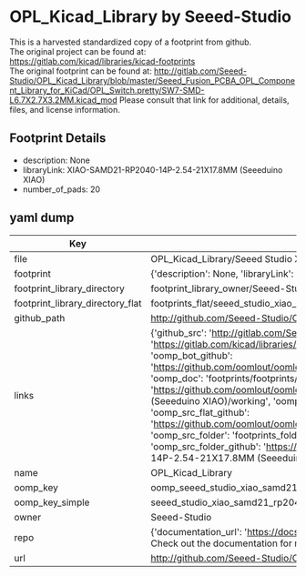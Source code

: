 # OPL_Kicad_Library by Seeed-Studio  
This is a harvested standardized copy of a footprint from github.  
The original project can be found at:  
https://gitlab.com/kicad/libraries/kicad-footprints  
The original footprint can be found at:
http://gitlab.com/Seeed-Studio/OPL_Kicad_Library/blob/master/Seeed_Fusion_PCBA_OPL_Component_Library_for_KiCad/OPL_Switch.pretty/SW7-SMD-L6.7X2.7X3.2MM.kicad_mod
Please consult that link for additional, details, files, and license information.  
## Footprint Details
* description: None  
* libraryLink: XIAO-SAMD21-RP2040-14P-2.54-21X17.8MM (Seeeduino XIAO)  
* number_of_pads: 20  
## yaml dump  
| Key | Value |  
| --- | --- |  
| file | OPL_Kicad_Library/Seeed Studio XIAO Series Library/XIAO-SAMD21-RP2040-14P-2.54-21X17.8MM (Seeeduino XIAO).kicad_mod |  
| footprint | {'description': None, 'libraryLink': 'XIAO-SAMD21-RP2040-14P-2.54-21X17.8MM (Seeeduino XIAO)', 'number_of_pads': 20} |  
| footprint_library_directory | footprint_library_owner/Seeed-Studio_OPL_Kicad_Library |  
| footprint_library_directory_flat | footprints_flat/seeed_studio_xiao_samd21_rp2040_14p_2_54_21x17_8mm_(seeeduino_xiao)_xiao_samd21_rp2040_14p_2_54_21x17_8mm_(seeeduino_xiao)/working |  
| github_path | http://github.com/Seeed-Studio/OPL_Kicad_Library/blob/master/Seeed Studio XIAO Series Library/XIAO-SAMD21-RP2040-14P-2.54-21X17.8MM (Seeeduino XIAO).kicad_mod |  
| links | {'github_src': 'http://gitlab.com/Seeed-Studio/OPL_Kicad_Library/blob/master/Seeed_Fusion_PCBA_OPL_Component_Library_for_KiCad/OPL_Switch.pretty/SW7-SMD-L6.7X2.7X3.2MM.kicad_mod', 'github_src_repo': 'https://gitlab.com/kicad/libraries/kicad-footprints', 'oomp_bot': 'footprints/seeed_studio_xiao_samd21_rp2040_14p_2_54_21x17_8mm_(seeeduino_xiao)_xiao_samd21_rp2040_14p_2_54_21x17_8mm_(seeeduino_xiao)/working', 'oomp_bot_github': 'https://github.com/oomlout/oomlout_oomp_footprint_bot/tree/main/footprints/seeed_studio_xiao_samd21_rp2040_14p_2_54_21x17_8mm_(seeeduino_xiao)_xiao_samd21_rp2040_14p_2_54_21x17_8mm_(seeeduino_xiao)/working', 'oomp_doc': 'footprints/footprints/Seeed-Studio/XIAO-SAMD21-RP2040-14P-2.54-21X17.8MM (Seeeduino XIAO).kicad_mod/XIAO-SAMD21-RP2040-14P-2.54-21X17.8MM (Seeeduino XIAO)/working/', 'oomp_doc_github': 'https://github.com/oomlout/oomlout_oomp_footprint_doc/tree/main/footprints/footprints/Seeed-Studio/XIAO-SAMD21-RP2040-14P-2.54-21X17.8MM (Seeeduino XIAO).kicad_mod/XIAO-SAMD21-RP2040-14P-2.54-21X17.8MM (Seeeduino XIAO)/working', 'oomp_src_flat': 'footprints_flat/footprints_flat/seeed_studio_xiao_samd21_rp2040_14p_2_54_21x17_8mm_(seeeduino_xiao)_xiao_samd21_rp2040_14p_2_54_21x17_8mm_(seeeduino_xiao)/working', 'oomp_src_flat_github': 'https://github.com/oomlout/oomlout_oomp_footprint_src/tree/main/footprints_flat/seeed_studio_xiao_samd21_rp2040_14p_2_54_21x17_8mm_(seeeduino_xiao)_xiao_samd21_rp2040_14p_2_54_21x17_8mm_(seeeduino_xiao)/working', 'oomp_src_folder': 'footprints_folder/footprints_folder/Seeed-Studio/XIAO-SAMD21-RP2040-14P-2.54-21X17.8MM (Seeeduino XIAO).kicad_mod/XIAO-SAMD21-RP2040-14P-2.54-21X17.8MM (Seeeduino XIAO)/working', 'oomp_src_folder_github': 'https://github.com/oomlout/oomlout_oomp_footprint_src/tree/main/footprints_folder/Seeed-Studio/XIAO-SAMD21-RP2040-14P-2.54-21X17.8MM (Seeeduino XIAO).kicad_mod/XIAO-SAMD21-RP2040-14P-2.54-21X17.8MM (Seeeduino XIAO)/working'} |  
| name | OPL_Kicad_Library |  
| oomp_key | oomp_seeed_studio_xiao_samd21_rp2040_14p_2_54_21x17_8mm_(seeeduino_xiao)_xiao_samd21_rp2040_14p_2_54_21x17_8mm_(seeeduino_xiao) |  
| oomp_key_simple | seeed_studio_xiao_samd21_rp2040_14p_2_54_21x17_8mm_(seeeduino_xiao)_xiao_samd21_rp2040_14p_2_54_21x17_8mm_(seeeduino_xiao) |  
| owner | Seeed-Studio |  
| repo | {'documentation_url': 'https://docs.github.com/rest/overview/resources-in-the-rest-api#rate-limiting', 'message': "API rate limit exceeded for 84.66.173.59. (But here's the good news: Authenticated requests get a higher rate limit. Check out the documentation for more details.)"} |  
| url | http://github.com/Seeed-Studio/OPL_Kicad_Library |  

